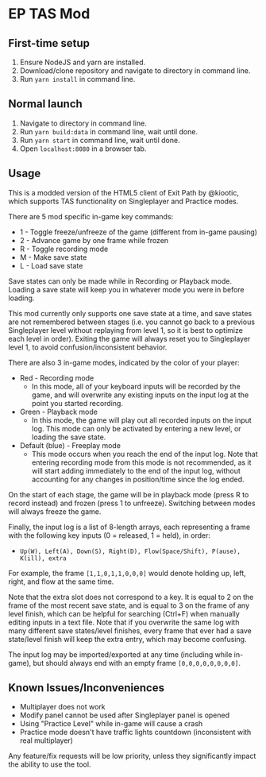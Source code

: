 EP TAS Mod
=======

First-time setup
-----

1. Ensure NodeJS and yarn are installed.
2. Download/clone repository and navigate to directory in command line.
3. Run `yarn install` in command line.

Normal launch
-----
1. Navigate to directory in command line.
2. Run `yarn build:data` in command line, wait until done.
3. Run `yarn start` in command line, wait until done.
4. Open `localhost:8080` in a browser tab.

Usage
-----
This is a modded version of the HTML5 client of Exit Path by @kiootic, which supports TAS functionality on Singleplayer and Practice modes.

There are 5 mod specific in-game key commands:
* 1 - Toggle freeze/unfreeze of the game (different from in-game pausing)
* 2 - Advance game by one frame while frozen
* R - Toggle recording mode
* M - Make save state
* L - Load save state

Save states can only be made while in Recording or Playback mode. Loading a save state will keep you in whatever mode you were in before loading.

This mod currently only supports one save state at a time, and save states are not remembered between stages (i.e. you cannot go back to a previous Singleplayer level without replaying from level 1, so it is best to optimize each level in order). Exiting the game will always reset you to Singleplayer level 1, to avoid confusion/inconsistent behavior.

There are also 3 in-game modes, indicated by the color of your player:
* Red - Recording mode
    * In this mode, all of your keyboard inputs will be recorded by the game, and will overwrite any existing inputs on the input log at the point you started recording.
* Green - Playback mode
    * In this mode, the game will play out all recorded inputs on the input log. This mode can only be activated by entering a new level, or loading the save state.
* Default (blue) - Freeplay mode
    * This mode occurs when you reach the end of the input log. Note that entering recording mode from this mode is not recommended, as it will start adding immediately to the end of the input log, without accounting for any changes in position/time since the log ended.

On the start of each stage, the game will be in playback mode (press R to record instead) and frozen (press 1 to unfreeze). Switching between modes will always freeze the game.

Finally, the input log is a list of 8-length arrays, each representing a frame with the following key inputs (0 = released, 1 = held), in order:
* `Up(W), Left(A), Down(S), Right(D), Flow(Space/Shift), P(ause), K(ill), extra`

For example, the frame `[1,1,0,1,1,0,0,0]` would denote holding up, left, right, and flow at the same time.

Note that the extra slot does not correspond to a key. It is equal to 2 on the frame of the most recent save state, and is equal to 3 on the frame of any level finish, which can be helpful for searching (Ctrl+F) when manually editing inputs in a text file. Note that if you overwrite the same log with many different save states/level finishes, every frame that ever had a save state/level finish will keep the extra entry, which may become confusing.

The input log may be imported/exported at any time (including while in-game), but should always end with an empty frame `[0,0,0,0,0,0,0,0]`.

Known Issues/Inconveniences
-----
* Multiplayer does not work
* Modify panel cannot be used after Singleplayer panel is opened
* Using "Practice Level" while in-game will cause a crash
* Practice mode doesn't have traffic lights countdown (inconsistent with real multiplayer)

Any feature/fix requests will be low priority, unless they significantly impact the ability to use the tool.
